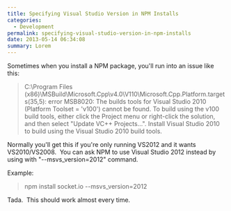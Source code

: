 ```yaml
---
title: Specifying Visual Studio Version in NPM Installs
categories:
  - Development
permalink: specifying-visual-studio-version-in-npm-installs
date: 2013-05-14 06:34:08
summary: Lorem
---
```


Sometimes when you install a NPM package, you'll run into an issue like this:
<blockquote>C:\Program Files (x86)\MSBuild\Microsoft.Cpp\v4.0\V110\Microsoft.Cpp.Platform.targets(35,5): error MSB8020: The builds tools for Visual Studio 2010 (Platform Toolset = 'v100') cannot be found. To build using the v100 build tools, either click the Project menu or right-click the solution, and then select "Update VC++ Projects...". Install Visual Studio 2010 to build using the Visual Studio 2010 build tools.</blockquote>
Normally you'll get this if you're only running VS2012 and it wants VS2010/VS2008.  You can ask NPM to use Visual Studio 2012 instead by using with "--msvs_version=2012" command.

Example:
<blockquote>npm install socket.io --msvs_version=2012</blockquote>
Tada.  This should work almost every time.